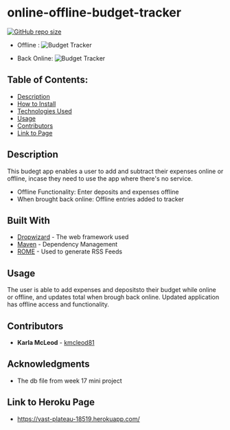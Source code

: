 # online-offline-budget-tracker

[![GitHub repo size](https://img.shields.io/github/repo-size/Kmcleod81/online-offline-budget-tracker)](https://shields.io/)

* Offline :
![Budget Tracker](./img/offline.jpg)

* Back Online:
![Budget Tracker](./img/backOnline.jpg)

## Table of Contents:
* [Description](##Description)
* [How to Install](##How-to-Install)
* [Technologies Used](##Technologies-Used)
* [Usage](##Usage)
* [Contributors](##Contributors)
* [Link to Page](##Link-to-Page)

## Description
This budegt app enables a user to add and subtract their expenses online or offline, incase they need to use the app where there's no service.

* Offline Functionality: Enter deposits and expenses offline
* When brought back online: Offline entries added to tracker

## Built With

* [Dropwizard](http://www.dropwizard.io/1.0.2/docs/) - The web framework used
* [Maven](https://maven.apache.org/) - Dependency Management
* [ROME](https://rometools.github.io/rome/) - Used to generate RSS Feeds

## Usage
The user is able to add expenses and depositsto their budget while online or offline, and updates total when brough back online. Updated application has offline access and functionality.

## Contributors
* **Karla McLeod** - [kmcleod81](https://github.com/kmcleod81)

## Acknowledgments
* The db file from week 17 mini project

## Link to Heroku Page
* https://vast-plateau-18519.herokuapp.com/


